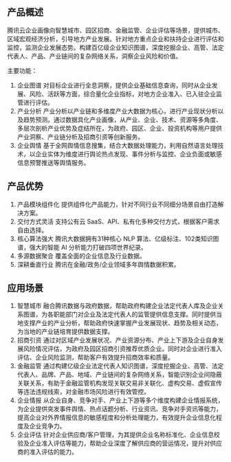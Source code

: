 ## 产品概述
腾讯云企业画像向智慧城市、园区招商、金融监管、企业评估等场景，提供城市、区域宏观经济分析，引导地方产业发展。针对地方重点企业和扶持企业进行评估和监控，监测企业发展态势。构建百亿级企业知识图谱，深度挖掘企业、高管、法定代表人、产品、产业链间的复杂网络关系，洞察企业风险和价值。

主要功能：
1. 企业图谱
对目标企业进行全息洞察，提供企业基础信息查询，同时从企业发展、风险、活跃等方面，综合量化企业指标，对地方企业准入、已入驻企业监管进行评估。
2. 产业分析
产业分析以产业链和多维度产业大数据为核心，进行产业现状分析以及趋势预测。通过数据具化产业画像，从产业、企业、技术、资源等多角度、多层次剖析产业优势及症结所在，为政府、园区、企业、投资机构等用户提供产业洞察、产业链分析及招商引资等创新服务。
3. 企业舆情
基于全网舆情信息搜集，结合大数据处理能力，利用自然语言处理技术，以企业实体为维度进行舆论热点发现、事件分析与监控、企业负面或敏感信息预警推送等舆情服务。

## 产品优势
1. 产品模块组件化
提供组件化产品能力，针对不同行业不同细分场景自由打造解决方案。
2. 交付方式灵活
支持公有云 SaaS、API、私有化多种交付方式，根据客户需求自由选择。
3. 核心算法强大
腾讯大数据拥有31种核心 NLP 算法、亿级标注、102类知识图谱，强大的智能 AI 分析能力打破四项世界纪录。
4. 多源数据聚合
覆盖全面的企业信息及行业数据。
5. 深耕垂直行业
腾讯在金融/政务/企业领域多年舆情数据积累。

## 应用场景
1. 智慧城市
融合腾讯数据与政府数据，帮助政府构建企业法定代表人库及企业关系图谱，为各职能部门对企业及法定代表人的监管提供信息支撑。同时提供当地支撑产业的产业分析，帮助政府快速掌握产业发展现状、趋势及相关动态，为当地的产业链培育提供数据支撑。
2. 招商引资
通过对区域产业发展状况、产业资源分布、产业上下游及企业自身发展风险情况评估，为政府及园区招商引资推荐优质企业。同时对企业进行准入评估、企业风险监测，帮助客户有效提升招商效率和质量。
3. 金融监管
通过构建亿级企业法定代表人知识图谱，深度挖掘企业、高管、法定代表人、品牌、产品、地域、产业链间的复杂网络关系，智能识别企业间隐蔽关联关系，有助于金融监管机构发现关联交易非关联化、虚构交易、虚假宣传等违法违规线索，对金融市场风险进行有效管控。
4.	企业情报
从企业自身、竞争对手、产业上下游等多个维度构建企业情报系统，为企业提供突发事件舆情、热点话题分析、行业资讯、竞争对手资讯等能力，提高企业对外界情报信息的敏感程度和分析处理能力，有效提升企业信息化程度及企业竞争力。
5.	企业评估
针对企业供应商/客户管理，为其提供企业名称标准化、企业信息校验及企业准入评估等能力，帮助企业深度了解供应商的营运情况，提升对供应商的准入评估的能力。

